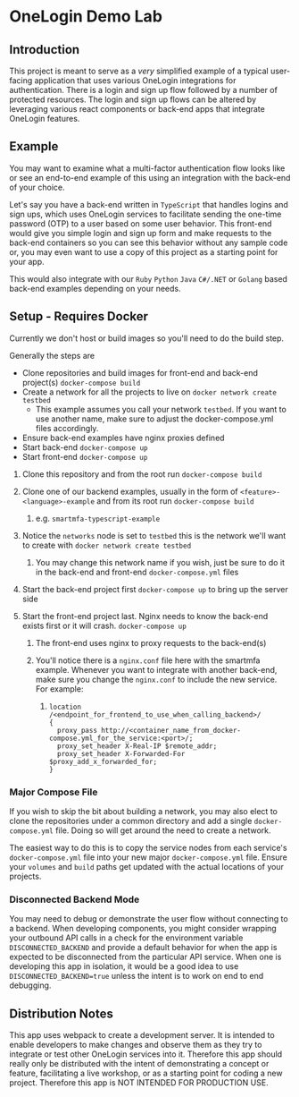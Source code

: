 # OneLogin Demo Lab

## Introduction

This project is meant to serve as a _very_ simplified example of a typical user-facing application that uses various OneLogin integrations for authentication. There is a login and sign up flow followed by a number of protected resources. The login and sign up flows can be altered by leveraging various react components or back-end apps that integrate OneLogin features.

## Example

You may want to examine what a multi-factor authentication flow looks like or see an end-to-end example of this using an integration with the back-end of your choice.

Let's say you have a back-end written in `TypeScript` that handles logins and sign ups, which uses OneLogin services to facilitate sending the one-time password (OTP) to a user based on some user behavior. This front-end would give you simple login and sign up form and make requests to the back-end containers so you can see this behavior without any sample code or, you may even want to use a copy of this project as a starting point for your app.

This would also integrate with our `Ruby` `Python` `Java` `C#/.NET` or `Golang` based back-end examples depending on your needs.

## Setup - Requires Docker

Currently we don't host or build images so you'll need to do the build step.

Generally the steps are

* Clone repositories and build images for front-end and back-end project(s) `docker-compose build`
* Create a network for all the projects to live on  `docker network create testbed`
  * This example assumes you call your network `testbed`. If you want to use another name, make sure to adjust the docker-compose.yml files accordingly.
* Ensure back-end examples have nginx proxies defined
* Start back-end `docker-compose up`
* Start front-end `docker-compose up`

1. Clone this repository and from the root run `docker-compose build`

2. Clone one of our backend examples, usually in the form of  `<feature>-<language>-example` and from its root run `docker-compose build`

   1.  e.g. `smartmfa-typescript-example`

3. Notice the `networks` node is set to `testbed` this is the network we'll want to create with `docker network create testbed`

   1. You may change this network name if you wish, just be sure to do it in the back-end and front-end `docker-compose.yml` files

4. Start the back-end project first `docker-compose up` to bring up the server side

5. Start the front-end project last. Nginx needs to know the back-end exists first or it will crash. `docker-compose up`

   1. The front-end uses nginx to proxy requests to the back-end(s)

   2. You'll notice there is a `nginx.conf` file here with the smartmfa example. Whenever you want to integrate with another back-end, make sure you change the `nginx.conf` to include the new service. For example:

      1. ```nginx
         location /<endpoint_for_frontend_to_use_when_calling_backend>/
         {
           proxy_pass http://<container_name_from_docker-compose.yml_for_the_service:<port>/;
           proxy_set_header X-Real-IP $remote_addr;
           proxy_set_header X-Forwarded-For $proxy_add_x_forwarded_for;
         }
         ```

### Major Compose File

If you wish to skip the bit about building a network, you may also elect to clone the repositories under a common directory and add a single `docker-compose.yml` file. Doing so will get around the need to create a network.

The easiest way to do this is to copy the service nodes from each service's `docker-compose.yml` file into your new major `docker-compose.yml` file. Ensure your `volumes` and `build` paths get updated with the actual locations of your projects.

### Disconnected Backend Mode

You may need to debug or demonstrate the user flow without connecting to a backend. When developing components, you might consider wrapping your outbound API calls in a check for the environment variable `DISCONNECTED_BACKEND` and provide a default behavior for when the app is expected to be disconnected from the particular API service. When one is developing this app in isolation, it would be a good idea to use `DISCONNECTED_BACKEND=true` unless the intent is to work on end to end debugging.

## Distribution Notes

This app uses webpack to create a development server. It is intended to enable developers to make changes and observe them as they try to integrate or test other OneLogin services into it. Therefore this app should really only be distributed with the intent of demonstrating a concept or feature, facilitating a live workshop, or as a starting point for coding a new project. Therefore this app is NOT INTENDED FOR PRODUCTION USE.
